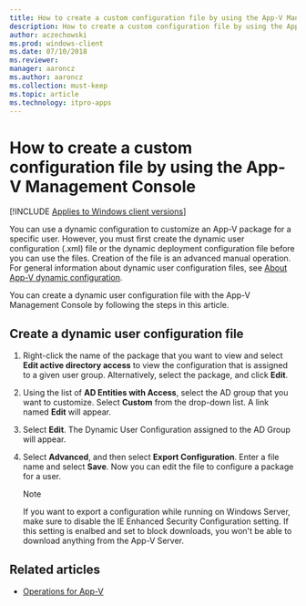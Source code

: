 ```yaml
---
title: How to create a custom configuration file by using the App-V Management Console (Windows 10/11)
description: How to create a custom configuration file by using the App-V Management Console.
author: aczechowski
ms.prod: windows-client
ms.date: 07/10/2018
ms.reviewer: 
manager: aaroncz
ms.author: aaroncz
ms.collection: must-keep
ms.topic: article
ms.technology: itpro-apps
---
```


# How to create a custom configuration file by using the App-V Management Console

[!INCLUDE [Applies to Windows client versions](../includes/applies-to-windows-client-versions.md)]

You can use a dynamic configuration to customize an App-V package for a specific user. However, you must first create the dynamic user configuration (.xml) file or the dynamic deployment configuration file before you can use the files. Creation of the file is an advanced manual operation. For general information about dynamic user configuration files, see [About App-V dynamic configuration](appv-dynamic-configuration.md).

You can create a dynamic user configuration file with the App-V Management Console by following the steps in this article.

## Create a dynamic user configuration file

1. Right-click the name of the package that you want to view and select **Edit active directory access** to view the configuration that is assigned to a given user group. Alternatively, select the package, and click **Edit**.

2. Using the list of **AD Entities with Access**, select the AD group that you want to customize. Select **Custom** from the drop-down list. A link named **Edit** will appear.

3. Select **Edit**. The Dynamic User Configuration assigned to the AD Group will appear.

4. Select **Advanced**, and then select **Export Configuration**. Enter a file name and select **Save**. Now you can edit the file to configure a package for a user.

   > [!NOTE]
   > If you want to export a configuration while running on Windows Server, make sure to disable the IE Enhanced Security Configuration setting. If this setting is enalbed and set to block downloads, you won't be able to download anything from the App-V Server.


## Related articles

- [Operations for App-V](appv-operations.md)
